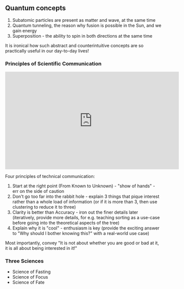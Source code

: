 <!-- title: Quantum Teaching Principles  -->

## Quantum concepts

1. Subatomic particles are present as matter and wave, at the same time
2. Quantum tunneling, the reason why fusion is possible in the Sun, and we gain energy 
3. Superposition - the ability to spin in both directions at the same time

It is ironical how such abstract and counterintuitive concepts are so practically useful in our day-to-day lives!

### Principles of Scientific Communication


<iframe width="560" height="315" src="https://www.youtube.com/embed/ARWBdfWpDyc?start=636" frameborder="0" allow="accelerometer; autoplay; clipboard-write; encrypted-media; gyroscope; picture-in-picture" allowfullscreen></iframe>


Four principles of technical communication:  
1. Start at the right point (From Known to Unknown) - "show of hands" - err on the side of caution   
2. Don't go too far into the rabbit hole - explain 3 things that pique interest rather than a whole load of information  (or if it is more than 3, then use clustering to reduce it to three)
3. Clarity is better than Accuracy - iron out the finer details later   (iteratively, provide more details, for e.g. teaching sorting as a use-case before going into the theoretical aspects of the tree) 
4. Explain why it is "cool" - enthusiasm is key (provide the exciting answer to "Why should I bother knowing this?" with a real-world use case)

Most importantly, convey "It is not about whether you are good or bad at it, it is all about being interested in it!"

### Three Sciences

- Science of Fasting
- Science of Focus
- Science of Fate 


